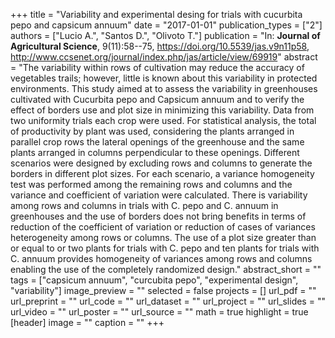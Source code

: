 +++
title = "Variability and experimental desing for trials with cucurbita pepo and capsicum annuum"
date = "2017-01-01"
publication_types = ["2"]
authors = ["Lucio A.", "Santos D.", "Olivoto T."]
publication = "In: **Journal of Agricultural Science**, 9(11):58--75, https://doi.org/10.5539/jas.v9n11p58, http://www.ccsenet.org/journal/index.php/jas/article/view/69919"
abstract = "The variability within rows of cultivation may reduce the accuracy of vegetables trails; however, little is known about this variability in protected environments. This study aimed at to assess the variability in greenhouses cultivated with Cucurbita pepo and Capsicum annuum and to verify the effect of borders use and plot size in minimizing this variability. Data from two uniformity trials each crop were used. For statistical analysis, the total of productivity by plant was used, considering the plants arranged in parallel crop rows the lateral openings of the greenhouse and the same plants arranged in columns perpendicular to these openings. Different scenarios were designed by excluding rows and columns to generate the borders in different plot sizes. For each scenario, a variance homogeneity test was performed among the remaining rows and columns and the variance and coefficient of variation were calculated. There is variability among rows and columns in trials with C. pepo and C. annuum in greenhouses and the use of borders does not bring benefits in terms of reduction of the coefficient of variation or reduction of cases of variances heterogeneity among rows or columns. The use of a plot size greater than or equal to or two plants for trials with C. pepo and ten plants for trials with C. annuum provides homogeneity of variances among rows and columns enabling the use of the completely randomized design."
abstract_short = ""
tags = ["capsicum annuum", "curcubita pepo", "experimental design", "variability"]
image_preview = ""
selected = false
projects = []
url_pdf = ""
url_preprint = ""
url_code = ""
url_dataset = ""
url_project = ""
url_slides = ""
url_video = ""
url_poster = ""
url_source = ""
math = true
highlight = true
[header]
image = ""
caption = ""
+++
